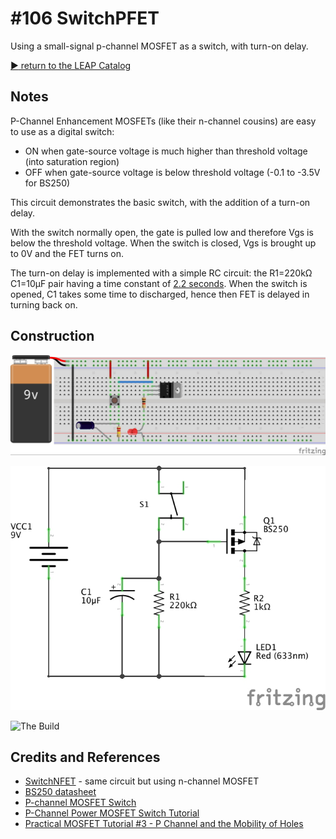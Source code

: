 # #106 SwitchPFET

Using a small-signal p-channel MOSFET as a switch, with turn-on delay.


[:arrow_forward: return to the LEAP Catalog](http://leap.tardate.com)

## Notes

P-Channel Enhancement MOSFETs (like their n-channel cousins) are easy to use as a digital switch:

* ON when gate-source voltage is much higher than threshold voltage (into saturation region)
* OFF when gate-source voltage is below threshold voltage (-0.1 to -3.5V for BS250)

This circuit demonstrates the basic switch, with the addition of a turn-on delay.

With the switch normally open, the gate is pulled low and therefore Vgs is below the threshold voltage.
When the switch is closed, Vgs is brought up to 0V and the FET turns on.

The turn-on delay is implemented with a simple RC circuit: the R1=220kΩ C1=10μF pair having a time constant of
[2.2 seconds](http://www.wolframalpha.com/input/?i=220k%CE%A9+*+10%CE%BCF).
When the switch is opened, C1 takes some time to discharged, hence then FET is delayed in turning back on.

## Construction

![Breadboard](./assets/SwitchPFET_bb.jpg?raw=true)

![The Schematic](./assets/SwitchPFET_schematic.jpg?raw=true)

![The Build](./assets/SwitchPFET_build.jpg?raw=true)

## Credits and References
* [SwitchNFET](../SwitchNFET) - same circuit but using n-channel MOSFET
* [BS250 datasheet](http://www.futurlec.com/Transistors/BS250.shtml)
* [P-channel MOSFET Switch](http://www.electronics-tutorials.ws/transistor/tran_7.html)
* [P-Channel Power MOSFET Switch Tutorial](http://www.bristolwatch.com/ele/tr1.htm)
* [Practical MOSFET Tutorial #3 - P Channel and the Mobility of Holes](https://youtu.be/AkwxrmDjZMY)
